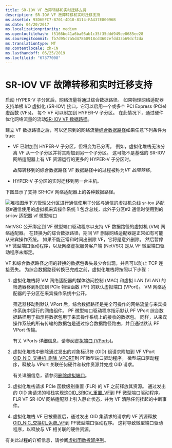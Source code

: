 ```yaml
---
title: SR-IOV VF 故障转移和实时迁移支持
description: SR-IOV VF 故障转移和实时迁移支持
ms.assetid: 93D6EFC7-B701-4D10-8114-FA437E80096B
ms.date: 04/20/2017
ms.localizationpriority: medium
ms.openlocfilehash: f5166be41a6ba05ab1c35f35ddd949ee8685ee28
ms.sourcegitcommit: fb7d95c7a5d47860918cd3602efdd33b69dcf2da
ms.translationtype: MT
ms.contentlocale: zh-CN
ms.lasthandoff: 06/25/2019
ms.locfileid: "67377008"
---
```

# <a name="sr-iov-vf-failover-and-live-migration-support"></a>SR-IOV VF 故障转移和实时迁移支持


启动 HYPER-V 子分区后，网络流量将通过综合数据路径。 如果物理网络适配器支持单根 I/O 虚拟化 (SR-IOV) 接口，它可以启用一个或多个 PCI Express (PCIe) 虚函数 (VFs)。 每个 VF 可以附加到 HYPER-V 子分区。 在此情况下，通过硬件优化网络流量的流动[SR-IOV VF 数据路径](sr-iov-vf-data-path.md)。

建立 VF 数据路径之后，可以还原到的网络流量[综合数据路径](sr-iov-vf-data-path.md)如果任意下列条件为 true:

-   VF 已附加到 HYPER-V 子分区，但将变为已分离。 例如，虚拟化堆栈无法分离 VF 从一个子分区并将其附加到另一个子分区。 这可能不是基础的 SR-IOV 网络适配器上有 VF 资源运行的更多的 HYPER-V 子分区时。

    故障转移到的综合数据路径 VF 数据路径中的过程被称为*VF 故障转移*。

-   HYPER-V 子分区的实时迁移到另一台主机。

下图显示了支持 SR-IOV 网络适配器上的各种数据路径。

![堆栈图示下方管理父分区进行通信使用子分区与通信的虚拟机总线 sr-iov 适配器\#通信使用的虚拟机来宾操作系统 1 包含总线，此外子分区\#2 通信时使用到的 sr-iov 适配器 vf 微型端口](images/sriovdatapaths.png)

NetVSC 公开绑定到 VF 微型端口驱动程序以支持 VF 数据路径的虚拟机 (VM) 网络适配器。 在转换为的综合数据路径，期间 VF 删除网络适配器是正常如有可能从来宾操作系统。 如果不能正常和时间出删除 VF，它将是意外删除。 然后暂停 VF 微型端口驱动程序，以及网络虚拟服务客户端 (NetVSC) 是从 VF 微型端口驱动程序未绑定。

VF 和综合数据路径之间的转换的数据包丢失最少会出现，并且可以防止 TCP 连接丢失。 为综合数据路径转换已完成之前，虚拟化堆栈将按照以下步骤：

1.  虚拟化堆栈将 VM 网络适配器的媒体访问控制 (MAC) 和虚拟 LAN (VLAN) 的筛选器移到附加到 PCIe 物理函数 (PF) 的默认虚拟端口 (VPort)。 VM 网络适配器的子分区在来宾操作系统中公开。

    筛选器移动到默认 VPort 后，综合数据路径是完全可操作的网络流量与来宾操作系统中运行的网络组件。 PF 微型端口驱动程序指示默认 PF VPort 综合数据路径用于指示将数据包用于来宾操作系统上的接收的数据包。 同样，从来宾操作系统的所有传输的数据包是通过综合数据路径路由，并且通过默认 PF VPort 传输。

    有关 VPorts 详细信息，请参阅[虚拟端口 (VPorts)](virtual-ports--vports-.md)。

2.  虚拟化堆栈中删除通过发出的对象标识符 (OID) 组请求附加到 VF VPort [OID\_NIC\_交换机\_删除\_VPORT](https://docs.microsoft.com/windows-hardware/drivers/network/oid-nic-switch-delete-vport)到 PF微型端口驱动程序。 微型端口驱动程序，释放与 VPort 关联任何硬件和软件资源并完成 OID 请求。

    有关详细信息，请参阅[删除虚拟端口](deleting-a-virtual-port.md)。

3.  虚拟化堆栈请求 PCIe 函数级别重置 (FLR) 的 VF 之前释放其资源。 通过发出的 OID 集请求的堆栈实现这[OID\_SRIOV\_重置\_VF](https://docs.microsoft.com/windows-hardware/drivers/network/oid-sriov-reset-vf)到 PF 微型端口驱动程序。 FLR VF SR-IOV 网络适配器上引入静止状态，并为 VF 清除任何挂起的中断事件。

4.  虚拟化堆栈 VF 已被重置后，通过发出 OID 集请求的请求的 VF 资源释放[OID\_NIC\_交换机\_免费\_VF](https://docs.microsoft.com/windows-hardware/drivers/network/oid-nic-switch-free-vf)到 PF微型端口驱动程序。 这将导致微型端口驱动程序，以释放与 VF 相关联的硬件资源。

有关此过程的详细信息，请参阅[虚拟函数拆卸序列](virtual-function-teardown-sequence.md)。

 

 





